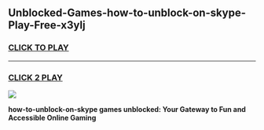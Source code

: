 
## Unblocked-Games-how-to-unblock-on-skype-Play-Free-x3ylj
<h3>
<a href="https://premium76.site?title=how-to-unblock-on-skype&ref=18A1">CLICK TO PLAY</a></h3>
<hr>

<h3>
<a href="https://premium76.site?title=how-to-unblock-on-skype&ref=18A1">CLICK 2 PLAY</a>
  
</h3>

<a href="https://premium76.site?title=how-to-unblock-on-skype&ref=18A1"><img src="https://clearcache.store/games.png"></a>


**how-to-unblock-on-skype games unblocked: Your Gateway to Fun and Accessible Online Gaming**
